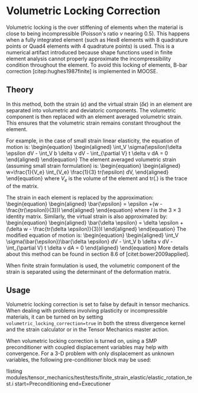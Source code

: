# Volumetric Locking Correction

Volumetric locking is the over stiffening of elements when the material is close to being
incompressible (Poisson's ratio $\nu$ nearing 0.5). This happens when a fully integrated element
(such as Hex8 elements with 8 quadrature points or Quad4 elements with 4 quadrature points) is
used. This is a numerical artifact introduced because shape functions used in finite element analysis
cannot properly approximate the incompressibility condition throughout the element. To avoid this
locking of elements, B-bar correction [citep:hughes1987finite] is implemented in MOOSE.

## Theory

In this method, both the strain ($\epsilon$) and the virtual strain ($\delta \epsilon$) in an element
are separated into volumetric and deviatoric components. The volumetric component is then replaced
with an element averaged volumetric strain. This ensures that the volumetric strain remains constant
throughout the element.

For example, in the case of small strain linear elasticity, the equation of motion is:
\begin{equation}
\begin{aligned}
\int_V \sigma(\epsilon)\delta \epsilon dV - \int_V b \delta v dV - \int_{\partial V} t \delta v dA = 0
\end{aligned}
\end{equation}
The element averaged volumetric strain (assuming small strain formulation) is:
\begin{equation}
\begin{aligned}
 w=\frac{1}{V_e} \int_{V_e} \frac{1}{3} tr(\epsilon) dV,
\end{aligned}
\end{equation}
where $V_e$ is the volume of the element and tr(.) is the trace of the matrix.

The strain in each element is replaced by the approximation:
\begin{equation}
\begin{aligned}
\bar{\epsilon} = \epsilon +(w - \frac{tr(\epsilon)}{3})I
\end{aligned}
\end{equation}
where $I$ is the $3 \times 3$ identity matrix. Similarly, the virtual strain is also approximated by:
\begin{equation}
\begin{aligned}
\bar{\delta \epsilon} = \delta \epsilon + (\delta w - \frac{tr(\delta \epsilon)}{3})I
\end{aligned}
\end{equation}
The modified equation of motion is:
\begin{equation}
\begin{aligned}
\int_V \sigma(\bar{\epsilon})\bar{\delta \epsilon} dV - \int_V b \delta v dV - \int_{\partial V} t \delta v dA = 0
\end{aligned}
\end{equation}
More details about this method can be found in section 8.6 of [citet:bower2009applied].

When finite strain formulation is used, the volumetric component of the strain is separated using the
determinant of the deformation matrix.

## Usage

Volumetric locking correction is set to false by default in tensor mechanics. When dealing with
problems involving plasticity or incompressible materials, it can be turned on by setting
`volumetric_locking_correction=true` in both the stress divergence kernel and the strain calculator
or in the Tensor Mechanics master action.

When volumetric locking correction is turned on, using a SMP preconditioner with coupled displacement
variables may help with convergence. For a 3-D problem with only displacement as unknown variables,
the following pre-conditioner block may be used:

!listing modules/tensor_mechanics/test/tests/finite_strain_elastic/elastic_rotation_test.i
         start=Preconditioning
         end=Executioner

